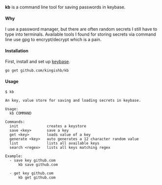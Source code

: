 
**kb** is a command line tool for saving passwords in keybase.


#### Why
I use a password manager, but there are often random secrets I still
have to type into terminals. Available tools I found for storing secrets
via command line use gpg to encrypt/decrypt which is a pain.


#### Installation
First, install and set up [keybase](https://keybase.io/).
```
go get github.com/kingishb/kb
```

#### Usage
```
$ kb

An key, value store for saving and loading secrets in keybase.

Usage:
  kb COMMAND

Commands:
  init             creates a keystore
  save <key>       save a key
  get <key>        loads value of a key
  generate <key>   auto generates a 12 character random value
  list             lists all available keys
  search <regex>   lists all keys matching regex

Example:
  - save key github.com
      kb save github.com

  - get key github.com
      kb get github.com
```
